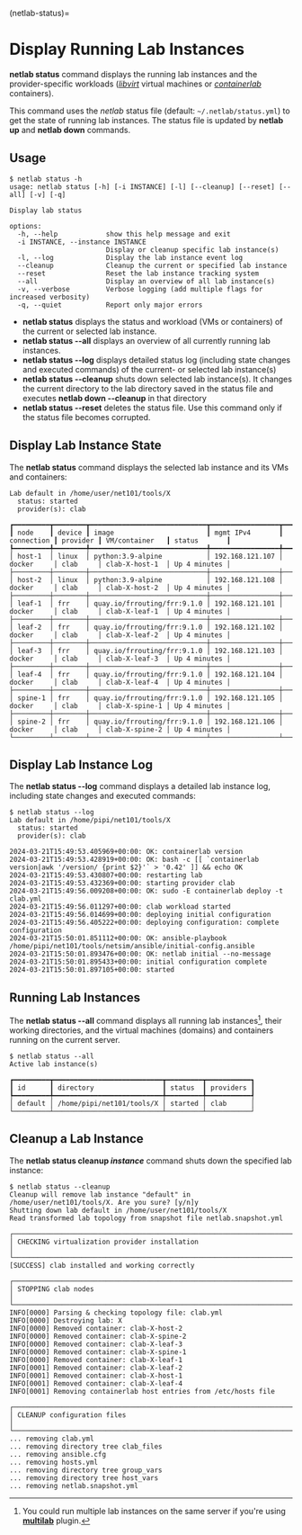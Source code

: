 (netlab-status)=
# Display Running Lab Instances

**netlab status** command displays the running lab instances and the provider-specific workloads (*[libvirt](../labs/libvirt.md)* virtual machines or *[containerlab](../labs/clab.md)* containers).

This command uses the *netlab* status file (default: `~/.netlab/status.yml`) to get the state of running lab instances. The status file is updated by **netlab up** and **netlab down** commands.

## Usage

```
$ netlab status -h
usage: netlab status [-h] [-i INSTANCE] [-l] [--cleanup] [--reset] [--all] [-v] [-q]

Display lab status

options:
  -h, --help            show this help message and exit
  -i INSTANCE, --instance INSTANCE
                        Display or cleanup specific lab instance(s)
  -l, --log             Display the lab instance event log
  --cleanup             Cleanup the current or specified lab instance
  --reset               Reset the lab instance tracking system
  --all                 Display an overview of all lab instance(s)
  -v, --verbose         Verbose logging (add multiple flags for increased verbosity)
  -q, --quiet           Report only major errors
```

* **netlab status** displays the status and workload (VMs or containers) of the current or selected lab instance.
* **netlab status --all** displays an overview of all currently running lab instances.
* **netlab status --log** displays detailed status log (including state changes and executed commands) of the current- or selected lab instance(s)
* **netlab status --cleanup** shuts down selected lab instance(s). It changes the current directory to the lab directory saved in the status file and executes **netlab down --cleanup** in that directory
* **netlab status --reset** deletes the status file. Use this command only if the status file becomes corrupted.

## Display Lab Instance State

The **netlab status** command displays the selected lab instance and its VMs and containers:

```
Lab default in /home/user/net101/tools/X
  status: started
  provider(s): clab

┏━━━━━━━━━┳━━━━━━━━┳━━━━━━━━━━━━━━━━━━━━━━━━━━━━━┳━━━━━━━━━━━━━━━━━┳━━━━━━━━━━━━┳━━━━━━━━━━┳━━━━━━━━━━━━━━━━┳━━━━━━━━━━━━━━┓
┃ node    ┃ device ┃ image                       ┃ mgmt IPv4       ┃ connection ┃ provider ┃ VM/container   ┃ status       ┃
┡━━━━━━━━━╇━━━━━━━━╇━━━━━━━━━━━━━━━━━━━━━━━━━━━━━╇━━━━━━━━━━━━━━━━━╇━━━━━━━━━━━━╇━━━━━━━━━━╇━━━━━━━━━━━━━━━━╇━━━━━━━━━━━━━━┩
│ host-1  │ linux  │ python:3.9-alpine           │ 192.168.121.107 │ docker     │ clab     │ clab-X-host-1  │ Up 4 minutes │
├─────────┼────────┼─────────────────────────────┼─────────────────┼────────────┼──────────┼────────────────┼──────────────┤
│ host-2  │ linux  │ python:3.9-alpine           │ 192.168.121.108 │ docker     │ clab     │ clab-X-host-2  │ Up 4 minutes │
├─────────┼────────┼─────────────────────────────┼─────────────────┼────────────┼──────────┼────────────────┼──────────────┤
│ leaf-1  │ frr    │ quay.io/frrouting/frr:9.1.0 │ 192.168.121.101 │ docker     │ clab     │ clab-X-leaf-1  │ Up 4 minutes │
├─────────┼────────┼─────────────────────────────┼─────────────────┼────────────┼──────────┼────────────────┼──────────────┤
│ leaf-2  │ frr    │ quay.io/frrouting/frr:9.1.0 │ 192.168.121.102 │ docker     │ clab     │ clab-X-leaf-2  │ Up 4 minutes │
├─────────┼────────┼─────────────────────────────┼─────────────────┼────────────┼──────────┼────────────────┼──────────────┤
│ leaf-3  │ frr    │ quay.io/frrouting/frr:9.1.0 │ 192.168.121.103 │ docker     │ clab     │ clab-X-leaf-3  │ Up 4 minutes │
├─────────┼────────┼─────────────────────────────┼─────────────────┼────────────┼──────────┼────────────────┼──────────────┤
│ leaf-4  │ frr    │ quay.io/frrouting/frr:9.1.0 │ 192.168.121.104 │ docker     │ clab     │ clab-X-leaf-4  │ Up 4 minutes │
├─────────┼────────┼─────────────────────────────┼─────────────────┼────────────┼──────────┼────────────────┼──────────────┤
│ spine-1 │ frr    │ quay.io/frrouting/frr:9.1.0 │ 192.168.121.105 │ docker     │ clab     │ clab-X-spine-1 │ Up 4 minutes │
├─────────┼────────┼─────────────────────────────┼─────────────────┼────────────┼──────────┼────────────────┼──────────────┤
│ spine-2 │ frr    │ quay.io/frrouting/frr:9.1.0 │ 192.168.121.106 │ docker     │ clab     │ clab-X-spine-2 │ Up 4 minutes │
└─────────┴────────┴─────────────────────────────┴─────────────────┴────────────┴──────────┴────────────────┴──────────────┘
```

## Display Lab Instance Log

The **netlab status --log** command displays a detailed lab instance log, including state changes and executed commands:

```
$ netlab status --log
Lab default in /home/pipi/net101/tools/X
  status: started
  provider(s): clab

2024-03-21T15:49:53.405969+00:00: OK: containerlab version
2024-03-21T15:49:53.428919+00:00: OK: bash -c [[ `containerlab version|awk '/version/ {print $2}'` > '0.42' ]] && echo OK
2024-03-21T15:49:53.430807+00:00: restarting lab
2024-03-21T15:49:53.432369+00:00: starting provider clab
2024-03-21T15:49:56.009208+00:00: OK: sudo -E containerlab deploy -t clab.yml
2024-03-21T15:49:56.011297+00:00: clab workload started
2024-03-21T15:49:56.014699+00:00: deploying initial configuration
2024-03-21T15:49:56.405222+00:00: deploying configuration: complete configuration
2024-03-21T15:50:01.851112+00:00: OK: ansible-playbook /home/pipi/net101/tools/netsim/ansible/initial-config.ansible
2024-03-21T15:50:01.893476+00:00: OK: netlab initial --no-message
2024-03-21T15:50:01.895433+00:00: initial configuration complete
2024-03-21T15:50:01.897105+00:00: started
```

## Running Lab Instances

The **netlab status --all** command displays all running lab instances[^LI], their working directories, and the virtual machines (domains) and containers running on the current server.

[^LI]: You could run multiple lab instances on the same server if you're using **[multilab](../plugins/multilab.md)** plugin.

```
$ netlab status --all
Active lab instance(s)

┏━━━━━━━━━┳━━━━━━━━━━━━━━━━━━━━━━━━━━━┳━━━━━━━━━┳━━━━━━━━━━━┓
┃ id      ┃ directory                 ┃ status  ┃ providers ┃
┡━━━━━━━━━╇━━━━━━━━━━━━━━━━━━━━━━━━━━━╇━━━━━━━━━╇━━━━━━━━━━━┩
│ default │ /home/pipi/net101/tools/X │ started │ clab      │
└─────────┴───────────────────────────┴─────────┴───────────┘
```


## Cleanup a Lab Instance

The **netlab status cleanup _instance_** command shuts down the specified lab instance:

```
$ netlab status --cleanup
Cleanup will remove lab instance "default" in /home/user/net101/tools/X. Are you sure? [y/n]y
Shutting down lab default in /home/user/net101/tools/X
Read transformed lab topology from snapshot file netlab.snapshot.yml

┌──────────────────────────────────────────────────────────────────────────────────┐
│ CHECKING virtualization provider installation                                    │
└──────────────────────────────────────────────────────────────────────────────────┘
[SUCCESS] clab installed and working correctly

┌──────────────────────────────────────────────────────────────────────────────────┐
│ STOPPING clab nodes                                                              │
└──────────────────────────────────────────────────────────────────────────────────┘
INFO[0000] Parsing & checking topology file: clab.yml
INFO[0000] Destroying lab: X
INFO[0000] Removed container: clab-X-host-2
INFO[0000] Removed container: clab-X-spine-2
INFO[0000] Removed container: clab-X-leaf-3
INFO[0000] Removed container: clab-X-spine-1
INFO[0000] Removed container: clab-X-leaf-1
INFO[0001] Removed container: clab-X-leaf-2
INFO[0001] Removed container: clab-X-host-1
INFO[0001] Removed container: clab-X-leaf-4
INFO[0001] Removing containerlab host entries from /etc/hosts file

┌──────────────────────────────────────────────────────────────────────────────────┐
│ CLEANUP configuration files                                                      │
└──────────────────────────────────────────────────────────────────────────────────┘
... removing clab.yml
... removing directory tree clab_files
... removing ansible.cfg
... removing hosts.yml
... removing directory tree group_vars
... removing directory tree host_vars
... removing netlab.snapshot.yml
```